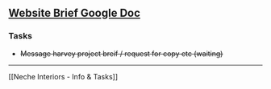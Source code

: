 ## [Website Brief Google Doc](https://docs.google.com/document/d/1N9WETMuDzQBd8DAej8g3na9xpZqy0u6wZsfLYYFbtio/edit?usp=sharing)

### Tasks
-   ~~Message harvey project breif / request for copy etc (waiting)~~


---
[[Neche Interiors - Info & Tasks]]
